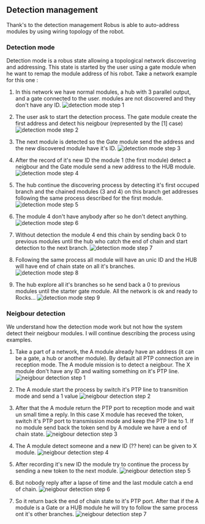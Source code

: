 ## Detection management
Thank's to the detection management Robus is able to auto-address modules by using wiring topology of the robot.

### Detection mode
Detection mode is a robus state allowing a topological network discovering and addressing. This state is started by the user using a gate module when he want to remap the module address of his robot.
Take a network example for this one :

1. In this network we have normal modules, a hub with 3 parallel output, and a gate connected to the user. modules are not discovered and they don't have any ID.
![detection mode step 1](../img/detect1.png)

2. The user ask to start the detection process. The gate module create the first address and detect his neigbour (represented by the [1] case)
![detection mode step 2](../img/detect2.png)

3. The next module is detected so the Gate module send the address and the new discovered module have it's ID.
![detection mode step 3](../img/detect3.png)

4. After the record of it's new ID the module 1 (the first module) detect a neigbour and the Gate module send a new address to the HUB module.
![detection mode step 4](../img/detect4.png)

5. The hub continue the discovering process by detecting it's first occuped branch and the chained modules (3 and 4) on this branch get addresses following the same process described for the first module.
![detection mode step 5](../img/detect5.png)

6. The module 4 don't have anybody after so he don't detect anything.
![detection mode step 6](../img/detect6.png)

7. Without detection the module 4 end this chain by sending back 0 to previous modules until the hub who catch the end of chain and start detection to the next branch.
![detection mode step 7](../img/detect7.png)

8. Following the same process all module will have an unic ID and the HUB will have end of chain state on all it's branches.
![detection mode step 8](../img/detect8.png)

9. The hub explore all it's branches so he send back a 0 to previous modules until the starter gate module. All the network is ok and ready to Rocks...
![detection mode step 9](../img/detect9.png)

### Neigbour detection
We understand how the detection mode work but not how the system detect their neigbour modules. I will continue describing the process using examples.

1. Take a part of a network, the A module already have an address (it can be a gate, a hub or another module). By default all PTP connection are in reception mode. The A module mission is to detect a neigbour. The X module don't have any ID and waiting something on it's PTP line.
![neigbour detection step 1](../img/neigbour1.png)

2. The A module start the process by switch it's PTP line to transmition mode and send a 1 value
![neigbour detection step 2](../img/neigbour2.png)

3. After that the A module return the PTP port to reception mode and wait un small time a reply. In this case X module has receved the token, switch it's PTP port to transmission mode and keep the PTP line to 1. If no module send back the token send by A module we have a end of chain state.
![neigbour detection step 3](../img/neigbour3.png)

4. The A module detect someone and a new ID (?? here) can be given to X module.
![neigbour detection step 4](../img/neigbour4.png)

5. After recording it's new ID the module try to continue the process by sending a new token to the next module.
![neigbour detection step 5](../img/neigbour5.png)

6. But nobody reply after a lapse of time and the last module catch a end of chain.
![neigbour detection step 6](../img/neigbour6.png)

7. So it return back the end of chain state to it's PTP port. After that if the A module is a Gate or a HUB module he will try to follow the same process ont it's other branches.
![neigbour detection step 7](../img/neigbour7.png)
